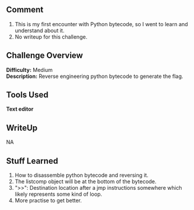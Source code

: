 ## Comment
1. This is my first encounter with Python bytecode, so I went to learn and understand about it.  
2. No writeup for this challenge.

## Challenge Overview
**Difficulty:** Medium  
**Description:** Reverse engineering python bytecode to generate the flag.

## Tools Used
**Text editor**  
## WriteUp
NA
## Stuff Learned
1. How to disassemble python bytecode and reversing it.
2. The listcomp object will be at the bottom of the bytecode.
3. ">>": Destination location after a jmp instructions somewhere which likely represents some kind of loop.
4. More practise to get better.
